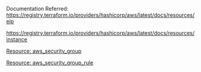Documentation Referred:
https://registry.terraform.io/providers/hashicorp/aws/latest/docs/resources/eip

https://registry.terraform.io/providers/hashicorp/aws/latest/docs/resources/instance

[Resource: aws_security_group](https://registry.terraform.io/providers/hashicorp/aws/latest/docs/resources/security_group)

[Resource: aws_security_group_rule](https://registry.terraform.io/providers/hashicorp/aws/latest/docs/resources/security_group_rule)
